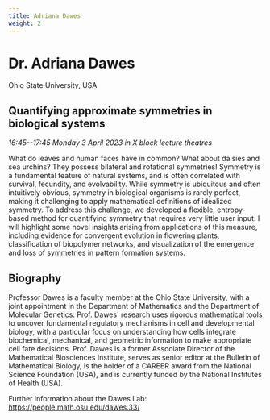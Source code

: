 ```yaml
---
title: Adriana Dawes
weight: 2
---
```


# Dr. Adriana Dawes

Ohio State University, USA

## Quantifying approximate symmetries in biological systems

*16:45--17:45 Monday 3 April 2023 in X block lecture theatres*

What do leaves and human faces have in common? What about daisies and sea urchins? They possess bilateral and rotational symmetries! Symmetry is a fundamental feature of natural systems, and is often correlated with survival, fecundity, and evolvability. While symmetry is ubiquitous and often intuitively obvious, symmetry in biological organisms is rarely perfect, making it challenging to apply mathematical definitions of idealized symmetry. To address this challenge, we developed a flexible, entropy-based method for quantifying symmetry that requires very little user input. I will highlight some novel insights arising from applications of this measure, including evidence for convergent evolution in flowering plants, classification of biopolymer networks, and visualization of the emergence and loss of symmetries in pattern formation systems.

## Biography

Professor Dawes is a faculty member at the Ohio State University, with a joint appointment in the Department of Mathematics and the Department of Molecular Genetics. Prof. Dawes' research uses rigorous mathematical tools to uncover fundamental regulatory mechanisms in cell and developmental biology, with a particular focus on understanding how cells integrate biochemical, mechanical, and geometric information to make appropriate cell fate decisions. Prof. Dawes is a former Associate Director of the Mathematical Biosciences Institute, serves as senior editor at the Bulletin of Mathematical Biology, is the holder of a CAREER award from the National Science Foundation (USA), and is currently funded by the National Institutes of Health (USA).

Further information about the Dawes Lab: <https://people.math.osu.edu/dawes.33/>
